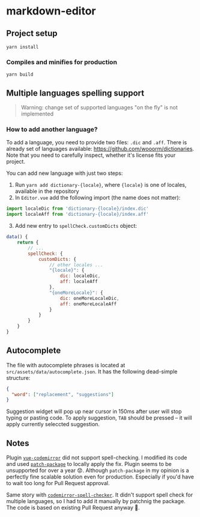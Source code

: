 # markdown-editor

## Project setup

```
yarn install
```
### Compiles and minifies for production

```
yarn build
```

## Multiple languages spelling support

> Warning: change set of supported languages "on the fly" is not
> implemented

### How to add another language?

To add a language, you need to provide two files: `.dic` and `.aff`. There is already set of languages
available: https://github.com/wooorm/dictionaries. Note that you need to carefully inspect, whether it's license fits
your project.

You can add new language with just two steps:

1. Run `yarn add dictionary-{locale}`, where `{locale}` is one of locales, available in the repository
2. In `Editor.vue` add the following import (the name does not matter):

```js
import localeDic from 'dictionary-{locale}/index.dic'
import localeAff from 'dictionary-{locale}/index.aff'
```

3. Add new entry to `spellCheck.customDicts` object:

```js
data() {
    return {
        // ...
        spellCheck: {
            customDicts: {
                // other locales ...
                "{locale}": {
                    dic: localeDic,
                    aff: localeAff
                },
                "{oneMoreLocale}": {
                    dic: oneMoreLocaleDic,
                    aff: oneMoreLocaleAff
                }
            }
        }
    }
}
```

## Autocomplete

The file with autocomplete phrases is located at `src/assets/data/autocomplete.json`.
It has the following dead-simple structure:
```json
{
  "word": ["replacement", "suggestions"]
}
```

Suggestion widget will pop up near cursor in 150ms after user will 
stop typing or pasting code. To apply suggestion, `TAB` should be
pressed – it will apply currently seleccted suggestion.

## Notes

Plugin [`vue-codemirror`](https://www.npmjs.com/package/vue-codemirror)
did not support spell-checking. I modified its code and used
[`patch-package`](https://www.npmjs.com/package/patch-package) to locally apply the fix. Plugin seems to be unsupported
for over a year 😟. Although `patch-package` in my opinion is a perfectly fine scalable solution even for production.
Especially if you'd have to wait too long for Pull Request approval.

Same story with [`codemirror-spell-checker`](https://www.npmjs.com/package/codemirror-spell-checker).
It didn't support spell check for multiple languages, so I had to
add it manually by patchnig the package. The code is based on 
existing Pull Request anyway 🙂.
